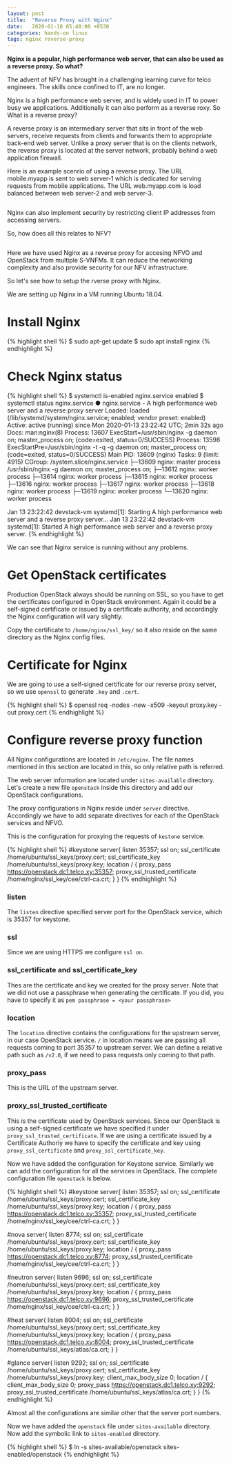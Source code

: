 ```yaml
---
layout: post
title:  "Reverse Proxy with Nginx"
date:   2020-01-18 05:48:00 +0530
categories: hands-on linux 
tags: nginx reverse-proxy
---
```


**Nginx is a popular, high performance web server, that can also be used as a reverse proxy. So what?**

The advent of NFV has brought in a challenging learning curve for telco engineers. The skills once confined to IT, are no longer. 

Nginx is a high performance web server, and is widely used in IT to power busy we applications. Additionally it can also perform as a reverse roxy. So What is a reverse proxy?

A reverse proxy is an intermediary server that sits in front of the web servers, receive requests from clients and forwards them to appropriate back-end web server. Unlike a proxy server that is on the clients network, the reverse proxy is located at the server network, probably behind a web application firewall.

Here is an example scenrio of using a reverse proxy. The URL mobile.myapp is sent to web server-1 which is dedicated for serving requests from mobile applications. The URL web.myapp.com is load balanced between web server-2 and web server-3. 

<image>

Nginx can also implement security by restricting client IP addresses from accessing servers.

So, how does all this relates to NFV?

<image>

Here we have used Nginx as a reverse proxy for accesing NFVO and OpenStack from multiple S-VNFMs. It can reduce the networking complexity and also provide security for our NFV infrastructure.

So let's see how to setup the rverse proxy with Nginx.

We are setting up Nginx in a VM running Ubuntu 18.04.

# Install Nginx

{% highlight shell %}
$ sudo apt-get update
$ sudo apt install nginx
{% endhighlight %} 

# Check Nginx status

{% highlight shell %}
$ systemctl is-enabled nginx.service
enabled
$ systemctl status nginx.service
● nginx.service - A high performance web server and a reverse proxy server
   Loaded: loaded (/lib/systemd/system/nginx.service; enabled; vendor preset: enabled)
   Active: active (running) since Mon 2020-01-13 23:22:42 UTC; 2min 32s ago
     Docs: man:nginx(8)
  Process: 13607 ExecStart=/usr/sbin/nginx -g daemon on; master_process on; (code=exited, status=0/SUCCESS)
  Process: 13598 ExecStartPre=/usr/sbin/nginx -t -q -g daemon on; master_process on; (code=exited, status=0/SUCCESS)
 Main PID: 13609 (nginx)
    Tasks: 9 (limit: 4915)
   CGroup: /system.slice/nginx.service
           ├─13609 nginx: master process /usr/sbin/nginx -g daemon on; master_process on;
           ├─13612 nginx: worker process
           ├─13614 nginx: worker process
           ├─13615 nginx: worker process
           ├─13616 nginx: worker process
           ├─13617 nginx: worker process
           ├─13618 nginx: worker process
           ├─13619 nginx: worker process
           └─13620 nginx: worker process

Jan 13 23:22:42 devstack-vm systemd[1]: Starting A high performance web server and a reverse proxy server...
Jan 13 23:22:42 devstack-vm systemd[1]: Started A high performance web server and a reverse proxy server.
{% endhighlight %} 

We can see that Nginx service is running without any problems.

# Get OpenStack certificates

Production OpenStack always should be running on SSL, so you have to get the certificates configured in OpenStack environment. Again it could be a self-signed certificate or issued by a certificate authority, and accordingly the Nginx configuration will vary slightly. 

Copy the certificate to `/home/nginx/ssl_key/` so it also reside on the same directory as the Nginx config files.

# Certificate for Nginx

We are going to use a self-signed certificate for our reverse proxy server, so we use `openssl` to generate `.key` and `.cert`.

{% highlight shell %}
$ openssl req  -nodes -new -x509  -keyout proxy.key -out proxy.cert
{% endhighlight %} 


# Configure reverse proxy function

All Nginx configurations are located in `/etc/nginx`. The file names mentioned in this section are located in this, so only relative path is referred.

The web server information are located under `sites-available` directory. Let's create a new file `openstack` inside this directory and add our OpenStack configurations.

The proxy configurations in Nginx reside under `server` directive. Accordingly we have to add separate directives for each of the OpenStack services and NFVO.

This is the configuration for proxying the requests of `kestone` service.

{% highlight shell %}
#keystone
server{
    listen 35357;
    ssl on;
    ssl_certificate /home/ubuntu/ssl_keys/proxy.cert;
    ssl_certificate_key /home/ubuntu/ssl_keys/proxy.key; 
    location / {
        proxy_pass https://openstack.dc1.telco.xy:35357;
        proxy_ssl_trusted_certificate /home/nginx/ssl_key/cee/ctrl-ca.crt;
    }
}
{% endhighlight %} 

### listen
The `listen` directive specified server port for the OpenStack service, which is 35357 for keystone.

### ssl
Since we are using HTTPS we configure `ssl on`.

### ssl_certificate and ssl_certificate_key

Thes are the certificate and key we created for the proxy server. Note that we did not use a passphrase when generating the certificate. If you did, you have to specify it as `pem passphrase = <your passphrase>`

### location

The `location` directive contains the configurations for the upstream server, in our case OpenStack service. `/` in location means we are passing all requests coming to port 35357 to upstream server. We can define a relative path such as `/v2.0`, if we need to pass requests only coming to that path.

### proxy_pass

This is the URL of the upstream server.

### proxy_ssl_trusted_certificate

This is the certificate used by OpenStack services. Since our OpenStack is using a self-signed certificate we have specified it under `proxy_ssl_trusted_certificate`. If we are using a certificate issued by a Certificate Authoriy we have to specify the certificate and key using `proxy_ssl_certificate` and `proxy_ssl_certificate_key`.

Now we have added the configuration for Keystone service. Similarly we can add the configuration for all the services in OpenStack. The complete configuration file `openstack` is below.

{% highlight shell %}
#keystone
server{
    listen 35357;
    ssl on;
    ssl_certificate /home/ubuntu/ssl_keys/proxy.cert;
    ssl_certificate_key /home/ubuntu/ssl_keys/proxy.key; 
    location / {
        proxy_pass https://openstack.dc1.telco.xy:35357;
        proxy_ssl_trusted_certificate /home/nginx/ssl_key/cee/ctrl-ca.crt;
    }
}

#nova
server{
    listen 8774;
    ssl on;
    ssl_certificate /home/ubuntu/ssl_keys/proxy.cert;
    ssl_certificate_key /home/ubuntu/ssl_keys/proxy.key; 
    location / {
        proxy_pass https://openstack.dc1.telco.xy:8774;
        proxy_ssl_trusted_certificate /home/nginx/ssl_key/cee/ctrl-ca.crt;
    }
}

#neutron
server{
    listen 9696;
    ssl on;
    ssl_certificate /home/ubuntu/ssl_keys/proxy.cert;
    ssl_certificate_key /home/ubuntu/ssl_keys/proxy.key; 
    location / {
        proxy_pass https://openstack.dc1.telco.xy:9696;
        proxy_ssl_trusted_certificate /home/nginx/ssl_key/cee/ctrl-ca.crt;
    }
}

#heat
server{
    listen 8004;
    ssl on;
    ssl_certificate /home/ubuntu/ssl_keys/proxy.cert;
    ssl_certificate_key /home/ubuntu/ssl_keys/proxy.key; 
    location / {
        proxy_pass https://openstack.dc1.telco.xy:8004;
        proxy_ssl_trusted_certificate /home/ubuntu/ssl_keys/atlas/ca.crt;
    }
}

#glance
server{
    listen 9292;
    ssl on;
    ssl_certificate /home/ubuntu/ssl_keys/proxy.cert;
    ssl_certificate_key /home/ubuntu/ssl_keys/proxy.key; 
    client_max_body_size 0;
    location / {
        client_max_body_size 0;
        proxy_pass https://openstack.dc1.telco.xy:9292;
        proxy_ssl_trusted_certificate /home/ubuntu/ssl_keys/atlas/ca.crt;
    }
}
{% endhighlight %} 

Almost all the configurations are similar other that the server port numbers.

Now we have added the `openstack` file under `sites-available` directory. Now add the symbolic link to `sites-enabled` directory.

{% highlight shell %}
$ ln -s sites-available/openstack sites-enabled/openstack
{% endhighlight %} 

